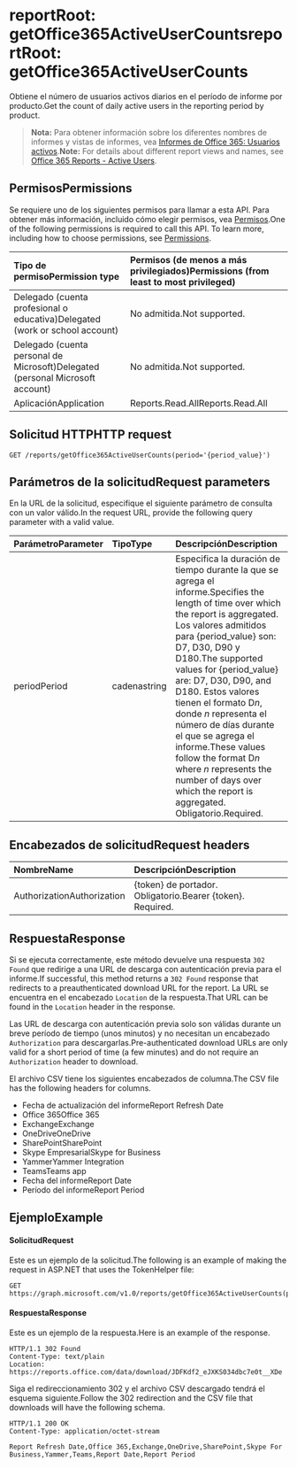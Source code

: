 # <a name="reportroot-getoffice365activeusercounts"></a><span data-ttu-id="5d39c-101">reportRoot: getOffice365ActiveUserCounts</span><span class="sxs-lookup"><span data-stu-id="5d39c-101">reportRoot: getOffice365ActiveUserCounts</span></span>

<span data-ttu-id="5d39c-102">Obtiene el número de usuarios activos diarios en el período de informe por producto.</span><span class="sxs-lookup"><span data-stu-id="5d39c-102">Get the count of daily active users in the reporting period by product.</span></span>

> <span data-ttu-id="5d39c-103">**Nota:** Para obtener información sobre los diferentes nombres de informes y vistas de informes, vea [Informes de Office 365: Usuarios activos]((https://support.office.com/client/Active-Users-fc1cf1d0-cd84-43fd-adb7-a4c4dfa8112d)).</span><span class="sxs-lookup"><span data-stu-id="5d39c-103">**Note:** For details about different report views and names, see [Office 365 Reports - Active Users]((https://support.office.com/client/Active-Users-fc1cf1d0-cd84-43fd-adb7-a4c4dfa8112d)).</span></span>

## <a name="permissions"></a><span data-ttu-id="5d39c-104">Permisos</span><span class="sxs-lookup"><span data-stu-id="5d39c-104">Permissions</span></span>

<span data-ttu-id="5d39c-p101">Se requiere uno de los siguientes permisos para llamar a esta API. Para obtener más información, incluido cómo elegir permisos, vea [Permisos](../../../concepts/permissions_reference.md).</span><span class="sxs-lookup"><span data-stu-id="5d39c-p101">One of the following permissions is required to call this API. To learn more, including how to choose permissions, see [Permissions](../../../concepts/permissions_reference.md).</span></span>

| <span data-ttu-id="5d39c-107">Tipo de permiso</span><span class="sxs-lookup"><span data-stu-id="5d39c-107">Permission type</span></span>                        | <span data-ttu-id="5d39c-108">Permisos (de menos a más privilegiados)</span><span class="sxs-lookup"><span data-stu-id="5d39c-108">Permissions (from least to most privileged)</span></span> |
| :------------------------------------- | :--------------------------------------- |
| <span data-ttu-id="5d39c-109">Delegado (cuenta profesional o educativa)</span><span class="sxs-lookup"><span data-stu-id="5d39c-109">Delegated (work or school account)</span></span>     | <span data-ttu-id="5d39c-110">No admitida.</span><span class="sxs-lookup"><span data-stu-id="5d39c-110">Not supported.</span></span>                           |
| <span data-ttu-id="5d39c-111">Delegado (cuenta personal de Microsoft)</span><span class="sxs-lookup"><span data-stu-id="5d39c-111">Delegated (personal Microsoft account)</span></span> | <span data-ttu-id="5d39c-112">No admitida.</span><span class="sxs-lookup"><span data-stu-id="5d39c-112">Not supported.</span></span>                           |
| <span data-ttu-id="5d39c-113">Aplicación</span><span class="sxs-lookup"><span data-stu-id="5d39c-113">Application</span></span>                            | <span data-ttu-id="5d39c-114">Reports.Read.All</span><span class="sxs-lookup"><span data-stu-id="5d39c-114">Reports.Read.All</span></span>                         |

## <a name="http-request"></a><span data-ttu-id="5d39c-115">Solicitud HTTP</span><span class="sxs-lookup"><span data-stu-id="5d39c-115">HTTP request</span></span>

<!-- { "blockType": "ignored" } --> 

```http
GET /reports/getOffice365ActiveUserCounts(period='{period_value}')
```

## <a name="request-parameters"></a><span data-ttu-id="5d39c-116">Parámetros de la solicitud</span><span class="sxs-lookup"><span data-stu-id="5d39c-116">Request parameters</span></span>

<span data-ttu-id="5d39c-117">En la URL de la solicitud, especifique el siguiente parámetro de consulta con un valor válido.</span><span class="sxs-lookup"><span data-stu-id="5d39c-117">In the request URL, provide the following query parameter with a valid value.</span></span>

| <span data-ttu-id="5d39c-118">Parámetro</span><span class="sxs-lookup"><span data-stu-id="5d39c-118">Parameter</span></span> | <span data-ttu-id="5d39c-119">Tipo</span><span class="sxs-lookup"><span data-stu-id="5d39c-119">Type</span></span>   | <span data-ttu-id="5d39c-120">Descripción</span><span class="sxs-lookup"><span data-stu-id="5d39c-120">Description</span></span>                              |
| :-------- | :----- | :--------------------------------------- |
| <span data-ttu-id="5d39c-121">period</span><span class="sxs-lookup"><span data-stu-id="5d39c-121">Period</span></span>    | <span data-ttu-id="5d39c-122">cadena</span><span class="sxs-lookup"><span data-stu-id="5d39c-122">string</span></span> | <span data-ttu-id="5d39c-123">Especifica la duración de tiempo durante la que se agrega el informe.</span><span class="sxs-lookup"><span data-stu-id="5d39c-123">Specifies the length of time over which the report is aggregated.</span></span> <span data-ttu-id="5d39c-124">Los valores admitidos para {period_value} son: D7, D30, D90 y D180.</span><span class="sxs-lookup"><span data-stu-id="5d39c-124">The supported values for {period_value} are: D7, D30, D90, and D180.</span></span> <span data-ttu-id="5d39c-125">Estos valores tienen el formato D*n*, donde *n* representa el número de días durante el que se agrega el informe.</span><span class="sxs-lookup"><span data-stu-id="5d39c-125">These values follow the format D*n* where *n* represents the number of days over which the report is aggregated.</span></span> <span data-ttu-id="5d39c-126">Obligatorio.</span><span class="sxs-lookup"><span data-stu-id="5d39c-126">Required.</span></span> |

## <a name="request-headers"></a><span data-ttu-id="5d39c-127">Encabezados de solicitud</span><span class="sxs-lookup"><span data-stu-id="5d39c-127">Request headers</span></span>

| <span data-ttu-id="5d39c-128">Nombre</span><span class="sxs-lookup"><span data-stu-id="5d39c-128">Name</span></span>          | <span data-ttu-id="5d39c-129">Descripción</span><span class="sxs-lookup"><span data-stu-id="5d39c-129">Description</span></span>               |
| :------------ | :------------------------ |
| <span data-ttu-id="5d39c-130">Authorization</span><span class="sxs-lookup"><span data-stu-id="5d39c-130">Authorization</span></span> | <span data-ttu-id="5d39c-p103">{token} de portador. Obligatorio.</span><span class="sxs-lookup"><span data-stu-id="5d39c-p103">Bearer {token}. Required.</span></span> |

## <a name="response"></a><span data-ttu-id="5d39c-133">Respuesta</span><span class="sxs-lookup"><span data-stu-id="5d39c-133">Response</span></span>

<span data-ttu-id="5d39c-134">Si se ejecuta correctamente, este método devuelve una respuesta `302 Found` que redirige a una URL de descarga con autenticación previa para el informe.</span><span class="sxs-lookup"><span data-stu-id="5d39c-134">If successful, this method returns a `302 Found` response that redirects to a preauthenticated download URL for the report.</span></span> <span data-ttu-id="5d39c-135">La URL se encuentra en el encabezado `Location` de la respuesta.</span><span class="sxs-lookup"><span data-stu-id="5d39c-135">That URL can be found in the `Location` header in the response.</span></span>

<span data-ttu-id="5d39c-136">Las URL de descarga con autenticación previa solo son válidas durante un breve período de tiempo (unos minutos) y no necesitan un encabezado `Authorization` para descargarlas.</span><span class="sxs-lookup"><span data-stu-id="5d39c-136">Pre-authenticated download URLs are only valid for a short period of time (a few minutes) and do not require an `Authorization` header to download.</span></span>

<span data-ttu-id="5d39c-137">El archivo CSV tiene los siguientes encabezados de columna.</span><span class="sxs-lookup"><span data-stu-id="5d39c-137">The CSV file has the following headers for columns.</span></span>

- <span data-ttu-id="5d39c-138">Fecha de actualización del informe</span><span class="sxs-lookup"><span data-stu-id="5d39c-138">Report Refresh Date</span></span>
- <span data-ttu-id="5d39c-139">Office 365</span><span class="sxs-lookup"><span data-stu-id="5d39c-139">Office 365</span></span>
- <span data-ttu-id="5d39c-140">Exchange</span><span class="sxs-lookup"><span data-stu-id="5d39c-140">Exchange</span></span>
- <span data-ttu-id="5d39c-141">OneDrive</span><span class="sxs-lookup"><span data-stu-id="5d39c-141">OneDrive</span></span>
- <span data-ttu-id="5d39c-142">SharePoint</span><span class="sxs-lookup"><span data-stu-id="5d39c-142">SharePoint</span></span>
- <span data-ttu-id="5d39c-143">Skype Empresarial</span><span class="sxs-lookup"><span data-stu-id="5d39c-143">Skype for Business</span></span> 
- <span data-ttu-id="5d39c-144">Yammer</span><span class="sxs-lookup"><span data-stu-id="5d39c-144">Yammer Integration</span></span>
- <span data-ttu-id="5d39c-145">Teams</span><span class="sxs-lookup"><span data-stu-id="5d39c-145">Teams app</span></span>
- <span data-ttu-id="5d39c-146">Fecha del informe</span><span class="sxs-lookup"><span data-stu-id="5d39c-146">Report Date</span></span>
- <span data-ttu-id="5d39c-147">Período del informe</span><span class="sxs-lookup"><span data-stu-id="5d39c-147">Report Period</span></span>

## <a name="example"></a><span data-ttu-id="5d39c-148">Ejemplo</span><span class="sxs-lookup"><span data-stu-id="5d39c-148">Example</span></span>

#### <a name="request"></a><span data-ttu-id="5d39c-149">Solicitud</span><span class="sxs-lookup"><span data-stu-id="5d39c-149">Request</span></span>

<span data-ttu-id="5d39c-150">Este es un ejemplo de la solicitud.</span><span class="sxs-lookup"><span data-stu-id="5d39c-150">The following is an example of making the request in ASP.NET that uses the TokenHelper file:</span></span>

<!-- {
  "blockType": "request",
  "name": "reportroot_getoffice365activeusercounts"
}-->

```http
GET https://graph.microsoft.com/v1.0/reports/getOffice365ActiveUserCounts(period='D7')
```

#### <a name="response"></a><span data-ttu-id="5d39c-151">Respuesta</span><span class="sxs-lookup"><span data-stu-id="5d39c-151">Response</span></span>

<span data-ttu-id="5d39c-152">Este es un ejemplo de la respuesta.</span><span class="sxs-lookup"><span data-stu-id="5d39c-152">Here is an example of the response.</span></span>

<!-- { "blockType": "ignored" } --> 

```http
HTTP/1.1 302 Found
Content-Type: text/plain
Location: https://reports.office.com/data/download/JDFKdf2_eJXKS034dbc7e0t__XDe
```

<span data-ttu-id="5d39c-153">Siga el redireccionamiento 302 y el archivo CSV descargado tendrá el esquema siguiente.</span><span class="sxs-lookup"><span data-stu-id="5d39c-153">Follow the 302 redirection and the CSV file that downloads will have the following schema.</span></span>

<!-- {
  "blockType": "response",
  "truncated": true,
  "@odata.type": "stream"
} -->

```http
HTTP/1.1 200 OK
Content-Type: application/octet-stream

Report Refresh Date,Office 365,Exchange,OneDrive,SharePoint,Skype For Business,Yammer,Teams,Report Date,Report Period
```
